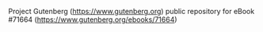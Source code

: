Project Gutenberg (https://www.gutenberg.org) public repository
for eBook #71664 (https://www.gutenberg.org/ebooks/71664)
